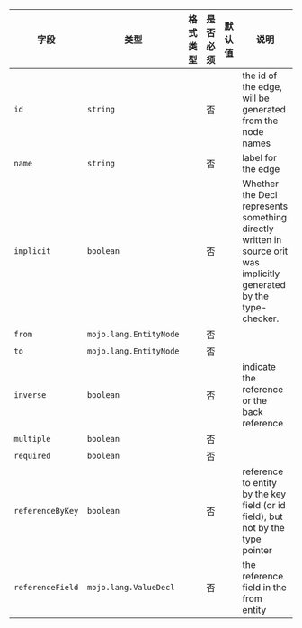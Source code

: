 | 字段 | 类型 | 格式类型 | 是否必须 | 默认值 | 说明 |
|---|---|---|---|---|---|
| `id` | `string` |  | 否 |  | the id of the edge, will be generated from the node names |
| `name` | `string` |  | 否 |  | label for the edge |
| `implicit` | `boolean` |  | 否 |  | Whether the Decl represents something directly written in source orit was implicitly generated by the type-checker. |
| `from` | `mojo.lang.EntityNode` |  | 否 |  |
| `to` | `mojo.lang.EntityNode` |  | 否 |  |
| `inverse` | `boolean` |  | 否 |  | indicate the reference or the back reference |
| `multiple` | `boolean` |  | 否 |  |
| `required` | `boolean` |  | 否 |  |
| `referenceByKey` | `boolean` |  | 否 |  | reference to entity by the key field (or id field), but not by the type pointer |
| `referenceField` | `mojo.lang.ValueDecl` |  | 否 |  | the reference field in the from entity |
